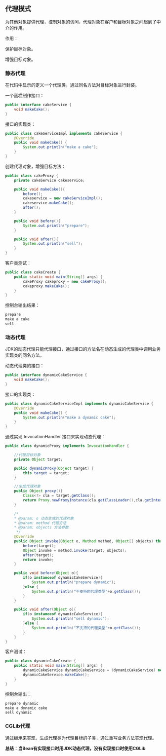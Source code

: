 ## 代理模式
为其他对象提供代理，控制对象的访问，代理对象在客户和目标对象之间起到了中介的作用。

作用：

保护目标对象。

增强目标对象。

### 静态代理
在代码中显示的定义一个代理类，通过同名方法对目标对象进行封装。

一个蛋糕制作接口：
```java
public interface cakeService {
    void makeCake();
}
```
接口的实现类：
```java
public class cakeServiceImpl implements cakeService {
    @Override
    public void makeCake() {
        System.out.println("make a cake");
    }
}
```
创建代理对象，增强目标方法：
```java
public class cakeProxy {
    private cakeService cakeservice;

    public void makeCake(){
        before();
        cakeservice = new cakeServiceImpl();
        cakeservice.makeCake();
        after();
    }

    public void before(){
        System.out.println("prepare");
    }

    public void after(){
        System.out.println("sell");
    }
}
```
客户类测试：
```java
public class cakeCreate {
    public static void main(String[] args) {
        cakeProxy cakeproxy = new cakeProxy();
        cakeproxy.makeCake();
    }
}
```
控制台输出结果：
```java
prepare
make a cake
sell
```
### 动态代理
JDK的动态代理只能代理接口，通过接口的方法名在动态生成的代理类中调用业务实现类的同名方法。

动态代理类的接口：
```java
public interface dynamicCakeService {
    void makeCake();
}
```
接口的实现类：
```java
public class dynamicCakeServiceImpl implements dynamicCakeService {
    @Override
    public void makeCake() {
        System.out.println("make a dynamic cake");
    }
}
```
通过实现 InvocationHandler 接口来实现动态代理：
```java
public class dynamicProxy implements InvocationHandler {

    //代理目标对象
    private Object target;

    public dynamicProxy(Object target) {
        this.target = target;
    }

    //生成代理对象
    public Object proxy(){
        Class<?> cla = target.getClass();
        return Proxy.newProxyInstance(cla.getClassLoader(),cla.getInterfaces(),this);
    }

    /*
    * @param: o 动态生成的代理对象
    * @param: method 代理方法
    * @param: objects 方法参数
     */
    @Override
    public Object invoke(Object o, Method method, Object[] objects) throws Throwable {
        before(target);
        Object invoke = method.invoke(target, objects);
        after(target);
        return invoke;
    }

    public void before(Object o){
        if(o instanceof dynamicCakeService){
            System.out.println("prepare dynamic");
        }else {
            System.out.println("不支持的代理类型"+o.getClass());
        }
    }

    public void after(Object o){
        if(o instanceof dynamicCakeService){
            System.out.println("sell dynamic");
        }else {
            System.out.println("不支持的代理类型"+o.getClass());
        }
    }
}
```
客户测试：
```java
public class dynamicCakeCreate {
    public static void main(String[] args) {
        dynamicCakeService dynamicCakeService = (dynamicCakeService) new dynamicProxy(new dynamicCakeServiceImpl()).proxy();
        dynamicCakeService.makeCake();
    }
}
```
控制台输出：
```java
prepare dynamic
make a dynamic cake
sell dynamic
```
### CGLib代理
通过继承来实现，生成代理类为代理目标的子类，通过重写业务方法实现代理。

**总结：当Bean有实现接口时用JDK动态代理，没有实现接口时使用CGLib**